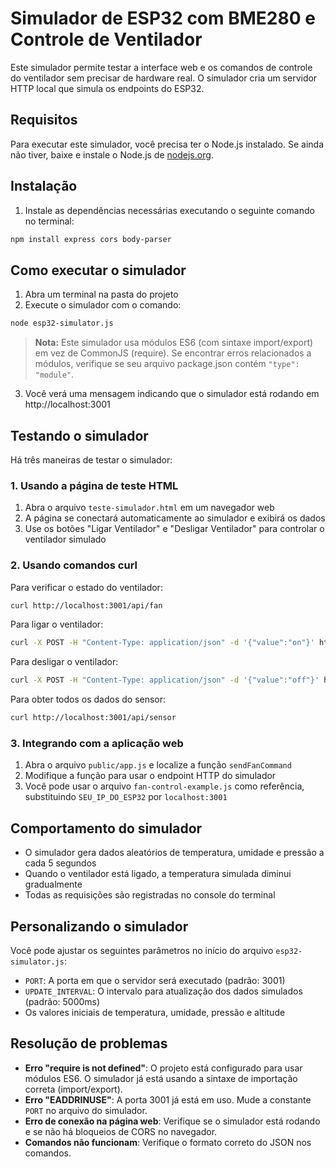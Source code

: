 # Simulador de ESP32 com BME280 e Controle de Ventilador

Este simulador permite testar a interface web e os comandos de controle do ventilador sem precisar de hardware real. O simulador cria um servidor HTTP local que simula os endpoints do ESP32.

## Requisitos

Para executar este simulador, você precisa ter o Node.js instalado. Se ainda não tiver, baixe e instale o Node.js de [nodejs.org](https://nodejs.org/).

## Instalação

1. Instale as dependências necessárias executando o seguinte comando no terminal:

```bash
npm install express cors body-parser
```

## Como executar o simulador

1. Abra um terminal na pasta do projeto
2. Execute o simulador com o comando:

```bash
node esp32-simulator.js
```

> **Nota:** Este simulador usa módulos ES6 (com sintaxe import/export) em vez de CommonJS (require). Se encontrar erros relacionados a módulos, verifique se seu arquivo package.json contém `"type": "module"`.

3. Você verá uma mensagem indicando que o simulador está rodando em http://localhost:3001

## Testando o simulador

Há três maneiras de testar o simulador:

### 1. Usando a página de teste HTML

1. Abra o arquivo `teste-simulador.html` em um navegador web
2. A página se conectará automaticamente ao simulador e exibirá os dados
3. Use os botões "Ligar Ventilador" e "Desligar Ventilador" para controlar o ventilador simulado

### 2. Usando comandos curl

Para verificar o estado do ventilador:
```bash
curl http://localhost:3001/api/fan
```

Para ligar o ventilador:
```bash
curl -X POST -H "Content-Type: application/json" -d '{"value":"on"}' http://localhost:3001/api/fan
```

Para desligar o ventilador:
```bash
curl -X POST -H "Content-Type: application/json" -d '{"value":"off"}' http://localhost:3001/api/fan
```

Para obter todos os dados do sensor:
```bash
curl http://localhost:3001/api/sensor
```

### 3. Integrando com a aplicação web

1. Abra o arquivo `public/app.js` e localize a função `sendFanCommand`
2. Modifique a função para usar o endpoint HTTP do simulador
3. Você pode usar o arquivo `fan-control-example.js` como referência, substituindo `SEU_IP_DO_ESP32` por `localhost:3001`

## Comportamento do simulador

- O simulador gera dados aleatórios de temperatura, umidade e pressão a cada 5 segundos
- Quando o ventilador está ligado, a temperatura simulada diminui gradualmente
- Todas as requisições são registradas no console do terminal

## Personalizando o simulador

Você pode ajustar os seguintes parâmetros no início do arquivo `esp32-simulator.js`:

- `PORT`: A porta em que o servidor será executado (padrão: 3001)
- `UPDATE_INTERVAL`: O intervalo para atualização dos dados simulados (padrão: 5000ms)
- Os valores iniciais de temperatura, umidade, pressão e altitude

## Resolução de problemas

- **Erro "require is not defined"**: O projeto está configurado para usar módulos ES6. O simulador já está usando a sintaxe de importação correta (import/export).
- **Erro "EADDRINUSE"**: A porta 3001 já está em uso. Mude a constante `PORT` no arquivo do simulador.
- **Erro de conexão na página web**: Verifique se o simulador está rodando e se não há bloqueios de CORS no navegador.
- **Comandos não funcionam**: Verifique o formato correto do JSON nos comandos. 